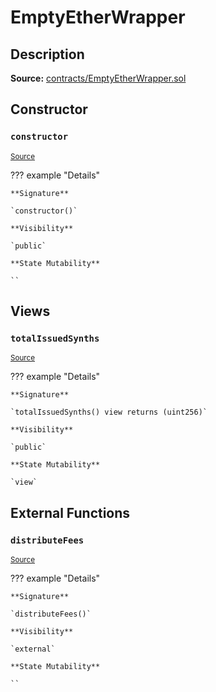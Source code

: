 # EmptyEtherWrapper

## Description

**Source:** [contracts/EmptyEtherWrapper.sol](https://github.com/Synthetixio/synthetix/tree/v2.50.1-ovm-alpha/contracts/EmptyEtherWrapper.sol)

## Constructor

### `constructor`

<sub>[Source](https://github.com/Synthetixio/synthetix/tree/v2.50.1-ovm-alpha/contracts/EmptyEtherWrapper.sol#L6)</sub>

??? example "Details"

    **Signature**

    `constructor()`

    **Visibility**

    `public`

    **State Mutability**

    ``

## Views

### `totalIssuedSynths`

<sub>[Source](https://github.com/Synthetixio/synthetix/tree/v2.50.1-ovm-alpha/contracts/EmptyEtherWrapper.sol#L10)</sub>

??? example "Details"

    **Signature**

    `totalIssuedSynths() view returns (uint256)`

    **Visibility**

    `public`

    **State Mutability**

    `view`

## External Functions

### `distributeFees`

<sub>[Source](https://github.com/Synthetixio/synthetix/tree/v2.50.1-ovm-alpha/contracts/EmptyEtherWrapper.sol#L14)</sub>

??? example "Details"

    **Signature**

    `distributeFees()`

    **Visibility**

    `external`

    **State Mutability**

    ``
